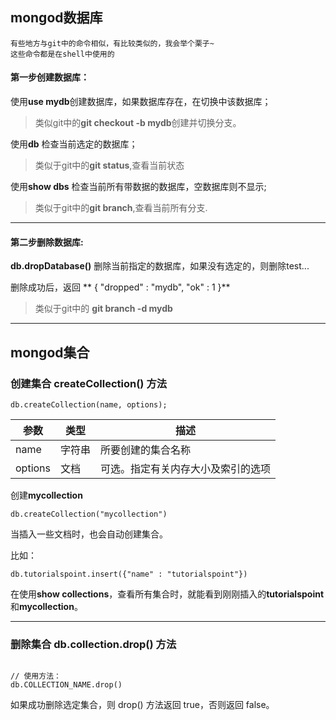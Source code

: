 ## **mongod数据库**
```
有些地方与git中的命令相似，有比较类似的，我会举个栗子~
这些命令都是在shell中使用的
```
#### 第一步创建数据库：

使用**use mydb**创建数据库，如果数据库存在，在切换中该数据库；

> 类似git中的**git checkout -b mydb**创建并切换分支。

使用**db** 检查当前选定的数据库；

> 类似于git中的**git status**,查看当前状态

使用**show dbs** 检查当前所有带数据的数据库，空数据库则不显示;

> 类似于git中的**git branch**,查看当前所有分支.


---


#### 第二步删除数据库:

**db.dropDatabase()** 删除当前指定的数据库，如果没有选定的，则删除test...

删除成功后，返回 ** { "dropped" : "mydb", "ok" : 1 }**

> 类似于git中的 **git branch -d mydb**

---

## mongod集合

### 创建集合 createCollection() 方法

```
db.createCollection(name, options);
```

参数    | 类型 | 描述
---     |---   |---
name    |字符串|所要创建的集合名称
options | 文档 |可选。指定有关内存大小及索引的选项


创建**mycollection**

```
db.createCollection("mycollection")
```

当插入一些文档时，也会自动创建集合。

比如：


```
db.tutorialspoint.insert({"name" : "tutorialspoint"})
```

在使用**show collections**，查看所有集合时，就能看到刚刚插入的**tutorialspoint**和**mycollection**。

---


### 删除集合 db.collection.drop() 方法

```

// 使用方法：
db.COLLECTION_NAME.drop()

```

如果成功删除选定集合，则 drop() 方法返回 true，否则返回 false。